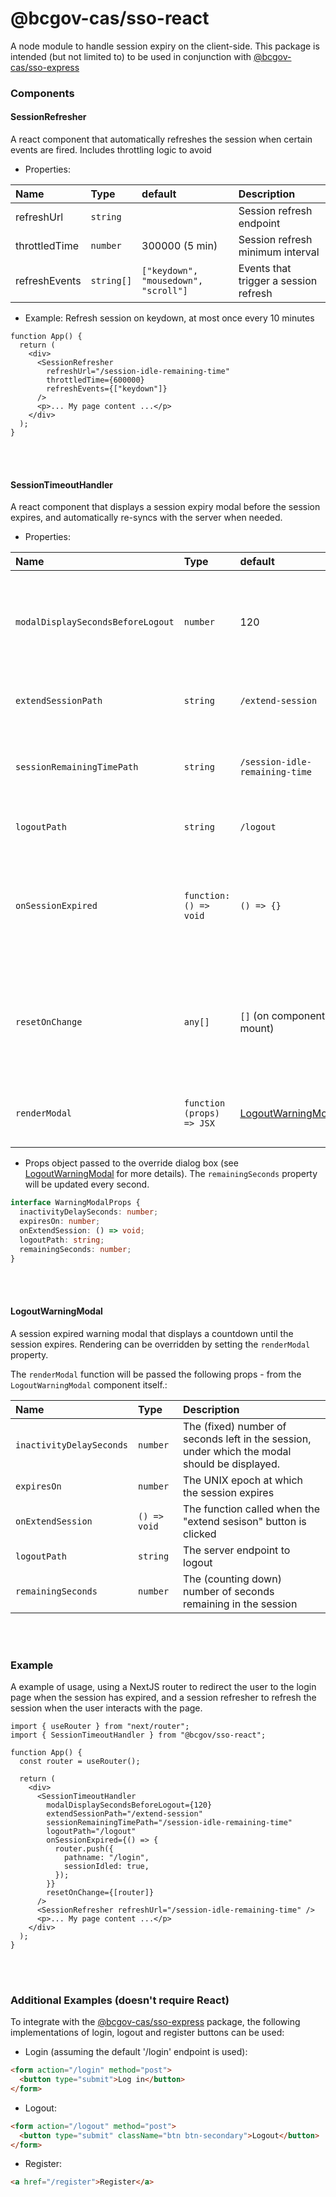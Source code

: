 # @bcgov-cas/sso-react

A node module to handle session expiry on the client-side.
This package is intended (but not limited to) to be used in conjunction with [@bcgov-cas/sso-express](https://www.npmjs.com/package/@bcgov-cas/sso-express)

### Components

#### SessionRefresher

A react component that automatically refreshes the session when certain events are fired. Includes throttling logic to avoid

- Properties:

| Name          | Type       | default                              | Description                           |
| :------------ | :--------- | :----------------------------------- | :------------------------------------ |
| refreshUrl    | `string`   |                                      | Session refresh endpoint              |
| throttledTime | `number`   | 300000 (5 min)                       | Session refresh minimum interval      |
| refreshEvents | `string[]` | `["keydown", "mousedown", "scroll"]` | Events that trigger a session refresh |

- Example: Refresh session on keydown, at most once every 10 minutes

```tsx
function App() {
  return (
    <div>
      <SessionRefresher
        refreshUrl="/session-idle-remaining-time"
        throttledTime={600000}
        refreshEvents={["keydown"]}
      />
      <p>... My page content ...</p>
    </div>
  );
}
```

<br><br>

#### SessionTimeoutHandler

A react component that displays a session expiry modal before the session expires, and automatically re-syncs with the server when needed.

- Properties:

| Name                              | Type                      | default                                   | Description                                                                         |
| :-------------------------------- | :------------------------ | :---------------------------------------- | :---------------------------------------------------------------------------------- |
| `modalDisplaySecondsBeforeLogout` | `number`                  | 120                                       | How many seconds before session expires should the modal be displayed.              |
| `extendSessionPath`               | `string`                  | `/extend-session`                         | The server endpoint to extend the session.                                          |
| `sessionRemainingTimePath`        | `string`                  | `/session-idle-remaining-time`            | The server endpoint to query for session remaining time.                            |
| `logoutPath`                      | `string`                  | `/logout`                                 | The server endpoint to logout.                                                      |
| `onSessionExpired`                | `function: () => void`    | `() => {}`                                | The function to call once the session has expired (e.g. a redirect to a login page) |
| `resetOnChange`                   | `any[]`                   | `[]` (on component mount)                 | Optional array of items to watch, to trigger refetch of the session remaining time. |
| `renderModal`                     | `function (props) => JSX` | [LogoutWarningModal](#logoutwarningmodal) | An override function for the default modal dialog box.                              |

- Props object passed to the override dialog box (see [LogoutWarningModal](#logoutwarningmodal) for more details).
  The `remainingSeconds` property will be updated every second.

```typescript
interface WarningModalProps {
  inactivityDelaySeconds: number;
  expiresOn: number;
  onExtendSession: () => void;
  logoutPath: string;
  remainingSeconds: number;
}
```

<br><br>

#### LogoutWarningModal

A session expired warning modal that displays a countdown until the session expires.
Rendering can be overridden by setting the `renderModal` property.

The `renderModal` function will be passed the following props - from the `LogoutWarningModal` component itself.:

| Name                     | Type         | Description                                                                                   |
| :----------------------- | :----------- | :-------------------------------------------------------------------------------------------- |
| `inactivityDelaySeconds` | `number`     | The (fixed) number of seconds left in the session, under which the modal should be displayed. |
| `expiresOn`              | `number`     | The UNIX epoch at which the session expires                                                   |
| `onExtendSession`        | `() => void` | The function called when the "extend sesison" button is clicked                               |
| `logoutPath`             | `string`     | The server endpoint to logout                                                                 |
| `remainingSeconds`       | `number`     | The (counting down) number of seconds remaining in the session                                |

<br><br>

### Example

A example of usage, using a NextJS router to redirect the user to the login page when the session has expired, and a session refresher to refresh the session when the user interacts with the page.

```tsx
import { useRouter } from "next/router";
import { SessionTimeoutHandler } from "@bcgov/sso-react";

function App() {
  const router = useRouter();

  return (
    <div>
      <SessionTimeoutHandler
        modalDisplaySecondsBeforeLogout={120}
        extendSessionPath="/extend-session"
        sessionRemainingTimePath="/session-idle-remaining-time"
        logoutPath="/logout"
        onSessionExpired={() => {
          router.push({
            pathname: "/login",
            sessionIdled: true,
          });
        }}
        resetOnChange={[router]}
      />
      <SessionRefresher refreshUrl="/session-idle-remaining-time" />
      <p>... My page content ...</p>
    </div>
  );
}
```

<br><br>

### Additional Examples (doesn't require React)

To integrate with the [@bcgov-cas/sso-express](https://www.npmjs.com/package/@bcgov-cas/sso-express) package, the following implementations of login, logout and register buttons can be used:

- Login (assuming the default '/login' endpoint is used):

```html
<form action="/login" method="post">
  <button type="submit">Log in</button>
</form>
```

- Logout:

```html
<form action="/logout" method="post">
  <button type="submit" className="btn btn-secondary">Logout</button>
</form>
```

- Register:

```html
<a href="/register">Register</a>
```
